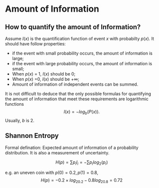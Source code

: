 # Amount of Information
## How to quantify the amount of Information?
Assume $I(x)$ is the quantification function of event $x$ with probabilty $p(x)$. It should have follow properties:

- if the event with small probability occurs, the amount of information is large;
- if the event with large probability occurs, the amount of information is small;
- When $p(x)$ = 1, $I(x)$ should be 0;
- When $p(x)$ =0, $I(x)$ should be $+\infty$;
- Amount of information of independent events can be summed.

It is not difficult to deduce that the only possible formulas for quantifying the amount of information that meet these requirements are logarithmic functions
$$I(x)=-log_b(P(x)).$$
Usually, $b$ is 2.
## Shannon Entropy
Formal defination: Expected amount of information of a probability distribution. It is also a measurement of uncertainty.

$$H(p)=\sum p_iI_i=-\sum p_ilog_2(p_i)$$

e.g. an uneven coin with $p(0)=0.2, p(1)=0.8$,
$$H(p)=-0.2\times log_20.2-0.8log_20.8=0.72$$